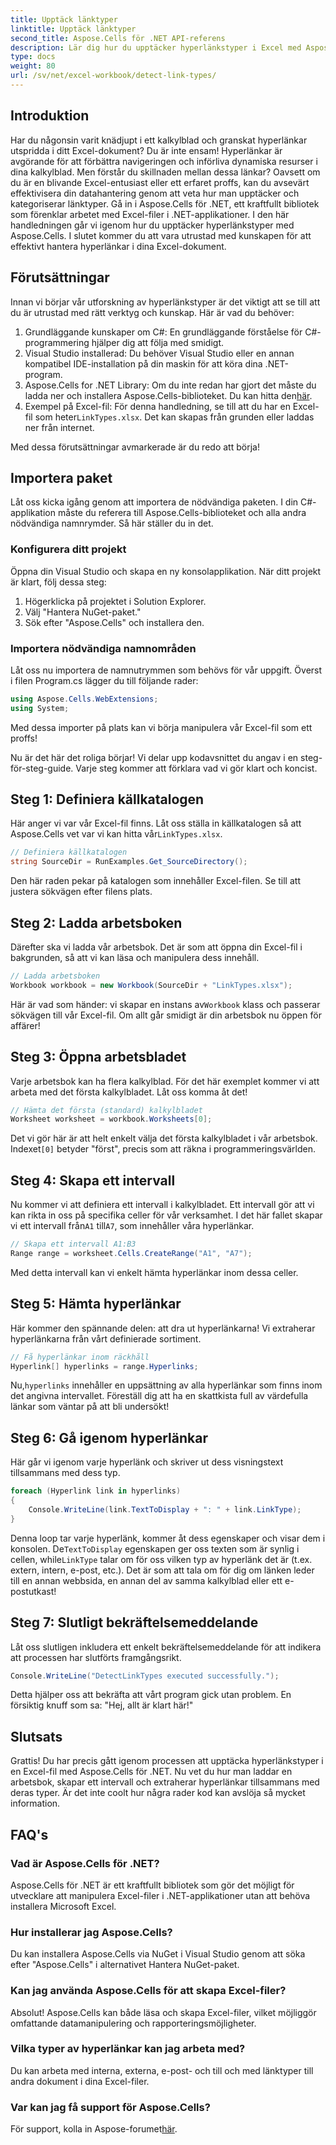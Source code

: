 ```yaml
---
title: Upptäck länktyper
linktitle: Upptäck länktyper
second_title: Aspose.Cells för .NET API-referens
description: Lär dig hur du upptäcker hyperlänkstyper i Excel med Aspose.Cells för .NET. Enkla steg och kodexempel ingår.
type: docs
weight: 80
url: /sv/net/excel-workbook/detect-link-types/
---
```

## Introduktion

Har du någonsin varit knädjupt i ett kalkylblad och granskat hyperlänkar utspridda i ditt Excel-dokument? Du är inte ensam! Hyperlänkar är avgörande för att förbättra navigeringen och införliva dynamiska resurser i dina kalkylblad. Men förstår du skillnaden mellan dessa länkar? Oavsett om du är en blivande Excel-entusiast eller ett erfaret proffs, kan du avsevärt effektivisera din datahantering genom att veta hur man upptäcker och kategoriserar länktyper. Gå in i Aspose.Cells för .NET, ett kraftfullt bibliotek som förenklar arbetet med Excel-filer i .NET-applikationer. I den här handledningen går vi igenom hur du upptäcker hyperlänkstyper med Aspose.Cells. I slutet kommer du att vara utrustad med kunskapen för att effektivt hantera hyperlänkar i dina Excel-dokument.

## Förutsättningar

Innan vi börjar vår utforskning av hyperlänkstyper är det viktigt att se till att du är utrustad med rätt verktyg och kunskap. Här är vad du behöver:

1. Grundläggande kunskaper om C#: En grundläggande förståelse för C#-programmering hjälper dig att följa med smidigt.
2. Visual Studio installerad: Du behöver Visual Studio eller en annan kompatibel IDE-installation på din maskin för att köra dina .NET-program.
3.  Aspose.Cells for .NET Library: Om du inte redan har gjort det måste du ladda ner och installera Aspose.Cells-biblioteket. Du kan hitta den[här](https://releases.aspose.com/cells/net/).
4.  Exempel på Excel-fil: För denna handledning, se till att du har en Excel-fil som heter`LinkTypes.xlsx`. Det kan skapas från grunden eller laddas ner från internet.

Med dessa förutsättningar avmarkerade är du redo att börja!

## Importera paket

Låt oss kicka igång genom att importera de nödvändiga paketen. I din C#-applikation måste du referera till Aspose.Cells-biblioteket och alla andra nödvändiga namnrymder. Så här ställer du in det.

### Konfigurera ditt projekt

Öppna din Visual Studio och skapa en ny konsolapplikation. När ditt projekt är klart, följ dessa steg:

1. Högerklicka på projektet i Solution Explorer.
2. Välj "Hantera NuGet-paket."
3. Sök efter "Aspose.Cells" och installera den.

### Importera nödvändiga namnområden

Låt oss nu importera de namnutrymmen som behövs för vår uppgift. Överst i filen Program.cs lägger du till följande rader:

```csharp
using Aspose.Cells.WebExtensions;
using System;
```

Med dessa importer på plats kan vi börja manipulera vår Excel-fil som ett proffs!

Nu är det här det roliga börjar! Vi delar upp kodavsnittet du angav i en steg-för-steg-guide. Varje steg kommer att förklara vad vi gör klart och koncist.

## Steg 1: Definiera källkatalogen

 Här anger vi var vår Excel-fil finns. Låt oss ställa in källkatalogen så att Aspose.Cells vet var vi kan hitta vår`LinkTypes.xlsx`.

```csharp
// Definiera källkatalogen
string SourceDir = RunExamples.Get_SourceDirectory();
```

Den här raden pekar på katalogen som innehåller Excel-filen. Se till att justera sökvägen efter filens plats.

## Steg 2: Ladda arbetsboken

Därefter ska vi ladda vår arbetsbok. Det är som att öppna din Excel-fil i bakgrunden, så att vi kan läsa och manipulera dess innehåll.

```csharp
// Ladda arbetsboken
Workbook workbook = new Workbook(SourceDir + "LinkTypes.xlsx");
```

 Här är vad som händer: vi skapar en instans av`Workbook` klass och passerar sökvägen till vår Excel-fil. Om allt går smidigt är din arbetsbok nu öppen för affärer!

## Steg 3: Öppna arbetsbladet

Varje arbetsbok kan ha flera kalkylblad. För det här exemplet kommer vi att arbeta med det första kalkylbladet. Låt oss komma åt det!

```csharp
// Hämta det första (standard) kalkylbladet
Worksheet worksheet = workbook.Worksheets[0];
```

 Det vi gör här är att helt enkelt välja det första kalkylbladet i vår arbetsbok. Indexet`[0]` betyder "först", precis som att räkna i programmeringsvärlden.

## Steg 4: Skapa ett intervall

 Nu kommer vi att definiera ett intervall i kalkylbladet. Ett intervall gör att vi kan rikta in oss på specifika celler för vår verksamhet. I det här fallet skapar vi ett intervall från`A1` till`A7`, som innehåller våra hyperlänkar.

```csharp
// Skapa ett intervall A1:B3
Range range = worksheet.Cells.CreateRange("A1", "A7");
```

Med detta intervall kan vi enkelt hämta hyperlänkar inom dessa celler.

## Steg 5: Hämta hyperlänkar

Här kommer den spännande delen: att dra ut hyperlänkarna! Vi extraherar hyperlänkarna från vårt definierade sortiment.

```csharp
// Få hyperlänkar inom räckhåll
Hyperlink[] hyperlinks = range.Hyperlinks;
```

 Nu,`hyperlinks` innehåller en uppsättning av alla hyperlänkar som finns inom det angivna intervallet. Föreställ dig att ha en skattkista full av värdefulla länkar som väntar på att bli undersökt!

## Steg 6: Gå igenom hyperlänkar

Här går vi igenom varje hyperlänk och skriver ut dess visningstext tillsammans med dess typ.

```csharp
foreach (Hyperlink link in hyperlinks)
{
    Console.WriteLine(link.TextToDisplay + ": " + link.LinkType);
}
```

 Denna loop tar varje hyperlänk, kommer åt dess egenskaper och visar dem i konsolen. De`TextToDisplay` egenskapen ger oss texten som är synlig i cellen, while`LinkType` talar om för oss vilken typ av hyperlänk det är (t.ex. extern, intern, e-post, etc.). Det är som att tala om för dig om länken leder till en annan webbsida, en annan del av samma kalkylblad eller ett e-postutkast!

## Steg 7: Slutligt bekräftelsemeddelande

Låt oss slutligen inkludera ett enkelt bekräftelsemeddelande för att indikera att processen har slutförts framgångsrikt.

```csharp
Console.WriteLine("DetectLinkTypes executed successfully.");
```

Detta hjälper oss att bekräfta att vårt program gick utan problem. En försiktig knuff som sa: "Hej, allt är klart här!"

## Slutsats

Grattis! Du har precis gått igenom processen att upptäcka hyperlänkstyper i en Excel-fil med Aspose.Cells för .NET. Nu vet du hur man laddar en arbetsbok, skapar ett intervall och extraherar hyperlänkar tillsammans med deras typer. Är det inte coolt hur några rader kod kan avslöja så mycket information.

## FAQ's

### Vad är Aspose.Cells för .NET?  
Aspose.Cells för .NET är ett kraftfullt bibliotek som gör det möjligt för utvecklare att manipulera Excel-filer i .NET-applikationer utan att behöva installera Microsoft Excel.

### Hur installerar jag Aspose.Cells?  
Du kan installera Aspose.Cells via NuGet i Visual Studio genom att söka efter "Aspose.Cells" i alternativet Hantera NuGet-paket.

### Kan jag använda Aspose.Cells för att skapa Excel-filer?  
Absolut! Aspose.Cells kan både läsa och skapa Excel-filer, vilket möjliggör omfattande datamanipulering och rapporteringsmöjligheter.

### Vilka typer av hyperlänkar kan jag arbeta med?  
Du kan arbeta med interna, externa, e-post- och till och med länktyper till andra dokument i dina Excel-filer.

### Var kan jag få support för Aspose.Cells?  
 För support, kolla in Aspose-forumet[här](https://forum.aspose.com/c/cells/9).